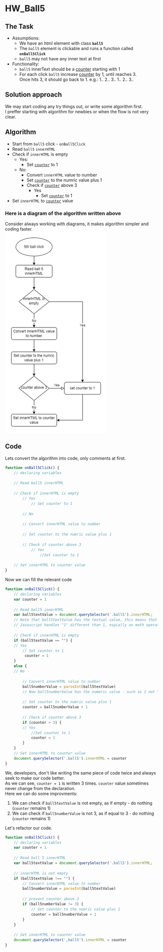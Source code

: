 # HW_Ball5

## The Task
- Assumptions:
    - We have an html element with class <b>`ball5`</b>
    - The `ball5` element is clickable and runs a function called <b>`onBall5Click`</b>
    - `ball5` may not have any inner text at first
- Functionality:
    - `ball5` innerText should be a <u>counter</u> starting with 1
    - For each click `ball5` increase <u>counter</u> by 1, until reaches 3.<br/>
      Once hits 3, it should go back to 1. e.g.: 1.. 2.. 3.. 1.. 2.. 3..

## Solution approach
We may start coding any try things out, or write some algorithm first.<br/>
I preffer starting with algorithm for newbies or when the flow is not very clear.

## Algorithm
- Start from `ball5` click - `onBall5Click`
- Read `ball5` `innerHTML`
- Check if `innerHTML` is empty
    - Yes:
        - Set <u>`counter`</u> to 1
    - No: 
        - Convert `innerHTML` value to number
        - Set <u>`counter`</u> to the numric value plus 1
        - Check if <u>`counter`</u> above 3
            - Yes
                - Set <u>`counter`</u> to 1
- Set `innerHTML` to <u>`counter`</u> value

### Here is a diagram of the algorithm written above
Consider always working with diagrams, it makes algorithm simpler and coding faster. <br/>
![alt text](./Diagram.png)

## Code
Lets convert the algorithm into code, only comments at first.
```javascript
function onBall5Click() {
    // declaring variables

    // Read ball5 innerHTML

    // Check if innerHTML is empty
        // Yes
            // Set counter to 1

        // No

        // Convert innerHTML value to number

        // Set counter to the numric value plus 1

        // Check if counter above 3
            // Yes
                //Set counter to 1 

    // Set innerHTML to counter value
}
```

Now we can fill the relevant code
```javascript
function onBall5Click() {
    // declaring variables
    var counter = 1

    // Read ball5 innerHTML
    var ball5textValue = document.querySelector('.ball5').innerHTML;
    // Note that ball5textValue has the textual value, this means that when the current counter is -1- ball5textValue has "1" not 1.
    // Javascript handles "1" different than 1, espially on math operations

    // Check if innerHTML is empty
    if (ball5textValue == "") {
    // Yes
        // Set counter to 1
         counter = 1
    }
    else {         
    // No

        // Convert innerHTML value to number
        ball5numberValue = parseInt(ball5textValue)
        // Now ball5numberValue has the numeric value - such as 1 not "1"

        // Set counter to the numric value plus 1
        counter = ball5numberValue + 1

        // Check if counter above 3
        if (counter > 3) {
        // Yes
            //Set counter to 1
            counter = 1
        }
    }
    // Set innerHTML to counter value
    document.querySelector('.ball5').innerHTML = counter
}
```
We, developers, don't like writing the same piece of code twice and always seek to make our code better.<br/>
As we can see, `counter = 1` is written 3 times. `counter` value sometimes never change from the declaration. <br/>
Here we can do some improvments:
1. We can check if `ball5textValue` is not empty, as if empty - do nothing (`counter` remains 1)
2. We can check if `ball5numberValue` is not 3, as if equal to 3 - do nothing (`counter` remains 1)

Let's refactor our code.
```javascript
function onBall5Click() {
    // declaring variables
    var counter = 1

    // Read ball 5 innerHTML
    var ball5textValue = document.querySelector('.ball5').innerHTML;

    // innerHTML is not empty
    if (ball5textValue !== "") {
        // Convert innerHTML value to number
        ball5numberValue = parseInt(ball5textValue)

        // prevent counter above 3
        if (ball5numberValue != 3) {
            // Set counter to the numric value plus 1
            counter = ball5numberValue + 1
        }
    }

    // Set innerHTML to counter value
    document.querySelector(',ball5').innerHTML = counter
}
```
